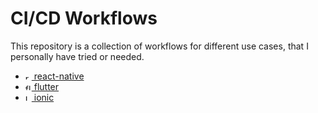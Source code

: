 # CI/CD Workflows

This repository is a collection of workflows for different use cases, that I personally have tried or needed.

- [<img alt="react-native" src="https://d33wubrfki0l68.cloudfront.net/554c3b0e09cf167f0281fda839a5433f2040b349/ecfc9/img/header_logo.svg?raw=true" height="10" /> react-native](./github-actions/react-native/)
- [<img alt="flutter" src="https://storage.googleapis.com/cms-storage-bucket/4fd5520fe28ebf839174.svg?raw=true" height="10" /> flutter](./github-actions/flutter/)
- [<img alt="Ionic" src="https://images.prismic.io/ionicframeworkcom/66cfdbef-e59d-463a-8e24-12cb233e9d97_ionic+logo+blue.png?raw=true" height="10" /> ionic](./github-actions/ionic/)
